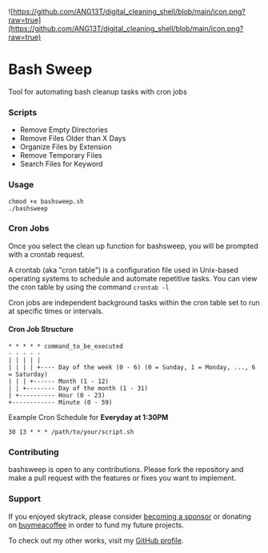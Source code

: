 ![https://github.com/ANG13T/digital_cleaning_shell/blob/main/icon.png?raw=true](https://github.com/ANG13T/digital_cleaning_shell/blob/main/icon.png?raw=true)

# Bash Sweep
Tool for automating bash cleanup tasks with cron jobs

### Scripts
- Remove Empty Directories
- Remove Files Older than X Days
- Organize Files by Extension
- Remove Temporary Files
- Search Files for Keyword

### Usage
```
chmod +x bashsweep.sh
./bashsweep
```

### Cron Jobs
Once you select the clean up function for bashsweep, you will be prompted with a crontab request.

A crontab (aka "cron table") is a configuration file used in Unix-based operating systems to schedule and automate repetitive tasks.
You can view the cron table by using the command `crontab -l`

Cron jobs are independent background tasks within the cron table set to run at specific times or intervals.

#### Cron Job Structure 
```
* * * * * command_to_be_executed
- - - - -
| | | | |
| | | | +---- Day of the week (0 - 6) (0 = Sunday, 1 = Monday, ..., 6 = Saturday)
| | | +------ Month (1 - 12)
| | +-------- Day of the month (1 - 31)
| +---------- Hour (0 - 23)
+------------ Minute (0 - 59)
```

Example Cron Schedule for **Everyday at 1:30PM** 

``
30 13 * * * /path/to/your/script.sh
``

### Contributing
bashsweep is open to any contributions. Please fork the repository and make a pull request with the features or fixes you want to implement.

### Support
If you enjoyed skytrack, please consider [becoming a sponsor](https://github.com/sponsors/ANG13T) or donating on [buymeacoffee](https://www.buymeacoffee.com/angelinatsuboi) in order to fund my future projects.

To check out my other works, visit my [GitHub profile](https://github.com/ANG13T).
